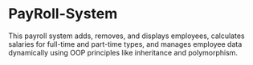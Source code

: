 # PayRoll-System
This payroll system adds, removes, and displays employees, calculates salaries for full-time and part-time types, and manages employee data dynamically using OOP principles like inheritance and polymorphism.
